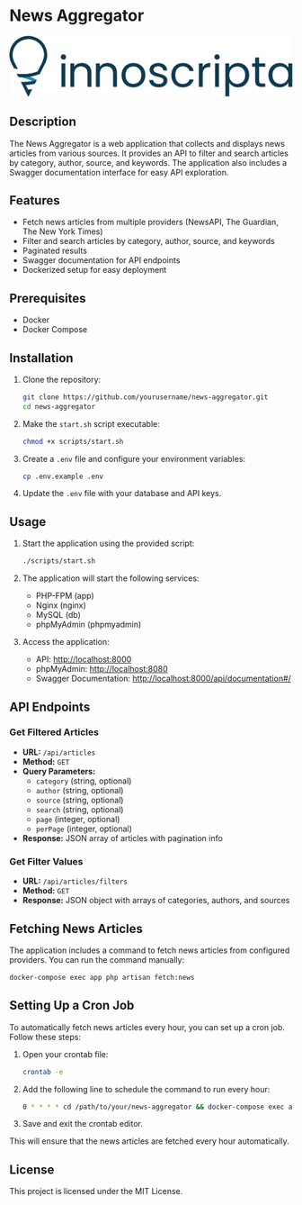 # News Aggregator

![Innoscripta Logo](innoscripta-logo-dark.svg)

## Description

The News Aggregator is a web application that collects and displays news articles from various sources. It provides an API to filter and search articles by category, author, source, and keywords. The application also includes a Swagger documentation interface for easy API exploration.

## Features

- Fetch news articles from multiple providers (NewsAPI, The Guardian, The New York Times)
- Filter and search articles by category, author, source, and keywords
- Paginated results
- Swagger documentation for API endpoints
- Dockerized setup for easy deployment

## Prerequisites

- Docker
- Docker Compose

## Installation

1. Clone the repository:
    ```bash
    git clone https://github.com/yourusername/news-aggregator.git
    cd news-aggregator
    ```

2. Make the `start.sh` script executable:
    ```bash
    chmod +x scripts/start.sh
    ```

3. Create a `.env` file and configure your environment variables:
    ```bash
    cp .env.example .env
    ```

4. Update the `.env` file with your database and API keys.

## Usage

1. Start the application using the provided script:
    ```bash
    ./scripts/start.sh
    ```

2. The application will start the following services:
    - PHP-FPM (app)
    - Nginx (nginx)
    - MySQL (db)
    - phpMyAdmin (phpmyadmin)

3. Access the application:
    - API: [http://localhost:8000](http://localhost:8000)
    - phpMyAdmin: [http://localhost:8080](http://localhost:8080)
    - Swagger Documentation: [http://localhost:8000/api/documentation#/](http://localhost:8000/api/documentation#/)

## API Endpoints

### Get Filtered Articles

- **URL:** `/api/articles`
- **Method:** `GET`
- **Query Parameters:**
  - `category` (string, optional)
  - `author` (string, optional)
  - `source` (string, optional)
  - `search` (string, optional)
  - `page` (integer, optional)
  - `perPage` (integer, optional)
- **Response:** JSON array of articles with pagination info

### Get Filter Values

- **URL:** `/api/articles/filters`
- **Method:** `GET`
- **Response:** JSON object with arrays of categories, authors, and sources

## Fetching News Articles

The application includes a command to fetch news articles from configured providers. You can run the command manually:

```bash
docker-compose exec app php artisan fetch:news
```

## Setting Up a Cron Job

To automatically fetch news articles every hour, you can set up a cron job. Follow these steps:

1. Open your crontab file:
    ```bash
    crontab -e
    ```

2. Add the following line to schedule the command to run every hour:
    ```bash
    0 * * * * cd /path/to/your/news-aggregator && docker-compose exec app php artisan fetch:news
    ```

3. Save and exit the crontab editor.

This will ensure that the news articles are fetched every hour automatically.

## License

This project is licensed under the MIT License.
